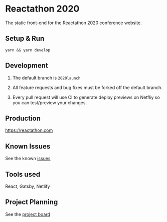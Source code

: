 # Reactathon 2020
The static front-end for the Reactathon 2020 conference website.

## Setup & Run

```
yarn && yarn develop
```

## Development

1. The default branch is `2020launch`

2. All feature requests and bug fixes must be forked off the default branch.

3. Every pull request will use CI to generate deploy previews on Netfliy so you can test/preview your changes.

## Production

https://reactathon.com

## Known Issues

See the known [issues](https://github.com/realworldreact/reactathon2020/issues?q=is%3Aissue+is%3Aopen+sort%3Aupdated-desc)


## Tools used

React, Gatsby, Netlify

## Project Planning

See the [project board](https://github.com/realworldreact/reactathon2020/projects/1)
